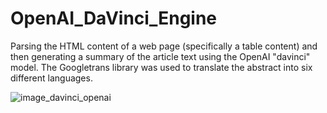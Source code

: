 # OpenAI_DaVinci_Engine
Parsing the HTML content of a web page (specifically a table content) and then generating a summary of the article text using the OpenAI "davinci" model. The Googletrans library was used to translate the abstract into six different languages.


![image_davinci_openai](https://github.com/MarceloPaciulli/OpenAI_DaVinci_Engine/assets/93230178/f6605ea4-7ff6-4a26-a23d-e4879c0656c5)
